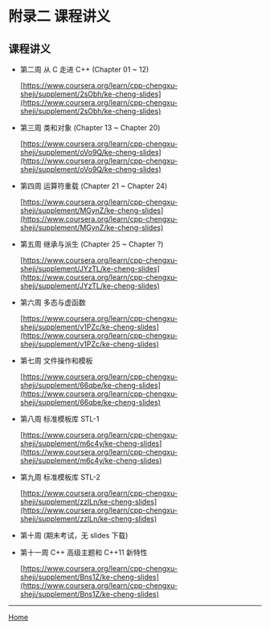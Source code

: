 # 附录二 课程讲义

## 课程讲义

* 第二周 从 C 走进 C++ \(Chapter 01 ~ 12\)  

  [https://www.coursera.org/learn/cpp-chengxu-sheji/supplement/2sObh/ke-cheng-slides](https://www.coursera.org/learn/cpp-chengxu-sheji/supplement/2sObh/ke-cheng-slides)

* 第三周 类和对象 \(Chapter 13 ~ Chapter 20\)  

  [https://www.coursera.org/learn/cpp-chengxu-sheji/supplement/oVo9Q/ke-cheng-slides](https://www.coursera.org/learn/cpp-chengxu-sheji/supplement/oVo9Q/ke-cheng-slides)

* 第四周 运算符重载 \(Chapter 21 ~ Chapter 24\)  

  [https://www.coursera.org/learn/cpp-chengxu-sheji/supplement/MGynZ/ke-cheng-slides](https://www.coursera.org/learn/cpp-chengxu-sheji/supplement/MGynZ/ke-cheng-slides)

* 第五周 继承与派生 \(Chapter 25 ~ Chapter ?\)  

  [https://www.coursera.org/learn/cpp-chengxu-sheji/supplement/JYzTL/ke-cheng-slides](https://www.coursera.org/learn/cpp-chengxu-sheji/supplement/JYzTL/ke-cheng-slides)

* 第六周 多态与虚函数  

  [https://www.coursera.org/learn/cpp-chengxu-sheji/supplement/v1PZc/ke-cheng-slides](https://www.coursera.org/learn/cpp-chengxu-sheji/supplement/v1PZc/ke-cheng-slides)

* 第七周 文件操作和模板  

  [https://www.coursera.org/learn/cpp-chengxu-sheji/supplement/66qbe/ke-cheng-slides](https://www.coursera.org/learn/cpp-chengxu-sheji/supplement/66qbe/ke-cheng-slides)

* 第八周 标准模板库 STL-1  

  [https://www.coursera.org/learn/cpp-chengxu-sheji/supplement/m6c4y/ke-cheng-slides](https://www.coursera.org/learn/cpp-chengxu-sheji/supplement/m6c4y/ke-cheng-slides)

* 第九周 标准模板库 STL-2  

  [https://www.coursera.org/learn/cpp-chengxu-sheji/supplement/zzlLn/ke-cheng-slides](https://www.coursera.org/learn/cpp-chengxu-sheji/supplement/zzlLn/ke-cheng-slides)

* 第十周 \(期末考试，无 slides 下载\)
* 第十一周 C++ 高级主题和 C++11 新特性  

  [https://www.coursera.org/learn/cpp-chengxu-sheji/supplement/Bns1Z/ke-cheng-slides](https://www.coursera.org/learn/cpp-chengxu-sheji/supplement/Bns1Z/ke-cheng-slides)

---

[Home](SUMMARY.md)